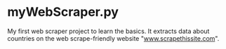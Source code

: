 # myWebScraper.py
My first web scraper project to learn the basics. It extracts data about countries on the web scrape-friendly website "www.scrapethissite.com".
